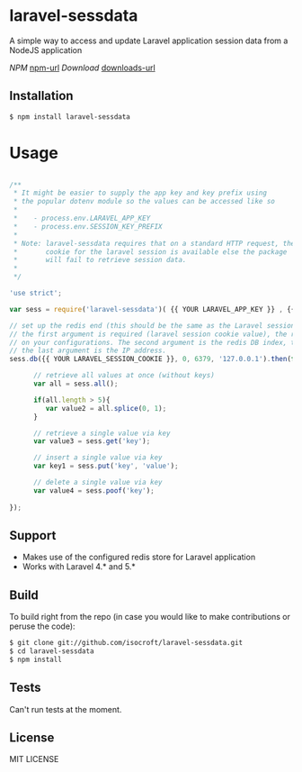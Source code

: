 # laravel-sessdata

A simple way to access and update Laravel application session data from a NodeJS application

  *NPM* [npm-url]
  *Download* [downloads-url]

## Installation

```bash
$ npm install laravel-sessdata
```  

# Usage

```js

/**
 * It might be easier to supply the app key and key prefix using
 * the popular dotenv module so the values can be accessed like so 
 *
 *    - process.env.LARAVEL_APP_KEY
 *    - process.env.SESSION_KEY_PREFIX
 *
 * Note: laravel-sessdata requires that on a standard HTTP request, the 
 *       cookie for the laravel session is available else the package
 *       will fail to retrieve session data.  
 *
 */

'use strict'; 

var sess = require('laravel-sessdata')( {{ YOUR LARAVEL_APP_KEY }} , {{ YOUR SESSION_KEY_PREFIX }} );

// set up the redis end (this should be the same as the Laravel session store you have set up)
// the first argument is required (laravel session cookie value), the rest are optional depending 
// on your configurations. The second argument is the redis DB index, the third is the DB port number, 
// the last argument is the IP address. 
sess.db({{ YOUR LARAVEL_SESSION_COOKIE }}, 0, 6379, '127.0.0.1').then(function(){

      // retrieve all values at once (without keys)
      var all = sess.all();

      if(all.length > 5){
         var value2 = all.splice(0, 1);
      }

      // retrieve a single value via key
      var value3 = sess.get('key');

      // insert a single value via key
      var key1 = sess.put('key', 'value');

      // delete a single value via key
      var value4 = sess.poof('key'); 
      
});      
```

## Support

  * Makes use of the configured redis store for Laravel application
  * Works with Laravel 4.* and 5.* 
  
## Build

  To build right from the repo (in case you would like to make contributions or peruse the code):

```bash
$ git clone git://github.com/isocroft/laravel-sessdata.git
$ cd laravel-sessdata
$ npm install
```

## Tests

  Can't run tests at the moment.

## License

  MIT LICENSE

[npm-url]: https://npmjs.org/package/laravel-sessdata
[downloads-url]: https://npmjs.org/package/laravel-sessdata
